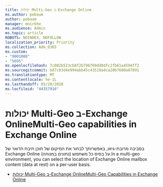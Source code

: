 ```yaml
---
title: יכולות Multi-Geo ב-Exchange Online
ms.author: pebaum
author: pebaum
manager: mnirkhe
ms.audience: Admin
ms.topic: article
ROBOTS: NOINDEX, NOFOLLOW
localization_priority: Priority
ms.collection: Adm_O365
ms.custom:
- "9001088"
- "5695"
ms.openlocfilehash: 7c002b523cb8f2b796f69dd0dfc2fb61a4594ff2
ms.sourcegitcommit: bd7c03d4e994abb45c43510adca20b7600a87091
ms.translationtype: MT
ms.contentlocale: he-IL
ms.lasthandoff: 05/20/2020
ms.locfileid: "44357916"
---
```

# <a name="multi-geo-capabilities-in-exchange-online"></a><span data-ttu-id="ef95c-102">יכולות Multi-Geo ב-Exchange Online</span><span class="sxs-lookup"><span data-stu-id="ef95c-102">Multi-Geo capabilities in Exchange Online</span></span>

<span data-ttu-id="ef95c-103">בסביבה מרובת-גיאו, באפשרותך לבחור את המיקום של תוכן תיבת הדואר של Exchange Online (נתונים במנוחה) על בסיס כל משתמש.</span><span class="sxs-lookup"><span data-stu-id="ef95c-103">In a multi-geo environment, you can select the location of Exchange Online mailbox content (data at rest) on a per-user basis.</span></span>
- [<span data-ttu-id="ef95c-104">יכולות Multi-Geo ב-Exchange Online</span><span class="sxs-lookup"><span data-stu-id="ef95c-104">Multi-Geo Capabilities in Exchange Online</span></span>](https://docs.microsoft.com/office365/enterprise/multi-geo-capabilities-in-exchange-online)
